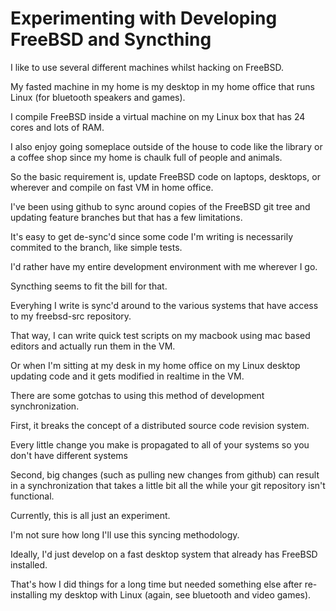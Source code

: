 Experimenting with Developing FreeBSD and Syncthing
==

I like to use several different machines whilst hacking on FreeBSD.

My fasted machine in my home is my desktop in my home office that runs Linux (for bluetooth speakers and games).

I compile FreeBSD inside a virtual machine on my Linux box that has 24 cores and lots of RAM.

I also enjoy going someplace outside of the house to code like the library or a coffee shop since my home is chaulk full of people and animals.

So the basic requirement is, update FreeBSD code on laptops, desktops, or wherever and compile on fast VM in home office.

I've been using github to sync around copies of the FreeBSD git tree and updating feature branches but that has a few limitations.

It's easy to get de-sync'd since some code I'm writing is necessarily commited to the branch, like simple tests.

I'd rather have my entire development environment with me wherever I go.

Syncthing seems to fit the bill for that.

Everyhing I write is sync'd around to the various systems that have access to my freebsd-src repository.

That way, I can write quick test scripts on my macbook using mac based editors and actually run them in the VM.

Or when I'm sitting at my desk in my home office on my Linux desktop updating code and it gets modified in realtime in the VM.

There are some gotchas to using this method of development synchronization.

First, it breaks the concept of a distributed source code revision system.

Every little change you make is propagated to all of your systems so you don't have different systems

Second, big changes (such as pulling new changes from github) can result in a synchronization that takes a little bit all the while your git repository isn't functional.

Currently, this is all just an experiment.

I'm not sure how long I'll use this syncing methodology.

Ideally, I'd just develop on a fast desktop system that already has FreeBSD installed.

That's how I did things for a long time but needed something else after re-installing my desktop with Linux (again, see bluetooth and video games).

